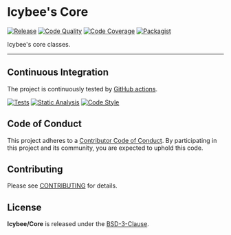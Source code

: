 # Icybee's Core

[![Release](https://img.shields.io/packagist/v/icybee/core.svg)](https://github.com/Icybee/Core/releases)
[![Code Quality](https://img.shields.io/scrutinizer/g/Icybee/Core.svg)](https://scrutinizer-ci.com/g/Icybee/Core)
[![Code Coverage](https://img.shields.io/coveralls/Icybee/Core.svg)](https://coveralls.io/r/Icybee/Core)
[![Packagist](https://img.shields.io/packagist/dt/icybee/core.svg)](https://packagist.org/packages/icybee/core)

Icybee's core classes.





----------



## Continuous Integration

The project is continuously tested by [GitHub actions](https://github.com/Icybee/Core/actions).

[![Tests](https://github.com/Icybee/Core/workflows/test/badge.svg)](https://github.com/Icybee/Core/actions?query=workflow%3Atest)
[![Static Analysis](https://github.com/Icybee/Core/workflows/static-analysis/badge.svg)](https://github.com/Icybee/Core/actions?query=workflow%3Astatic-analysis)
[![Code Style](https://github.com/Icybee/Core/workflows/code-style/badge.svg)](https://github.com/Icybee/Core/actions?query=workflow%3Acode-style)



## Code of Conduct

This project adheres to a [Contributor Code of Conduct](CODE_OF_CONDUCT.md). By participating in
this project and its community, you are expected to uphold this code.



## Contributing

Please see [CONTRIBUTING](CONTRIBUTING.md) for details.



## License

**Icybee/Core** is released under the [BSD-3-Clause](LICENSE).
